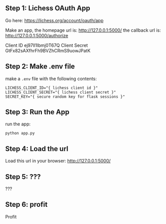 Step 1: Lichess OAuth App
-----------------------

Go here: https://lichess.org/account/oauth/app

Make an app, the homepage url is: http://127.0.0.1:5000/ the callback url is: http://127.0.0.1:5000/authorize


Client ID	ej97ll1Ibmj0T67Q
Client Secret	GtFx82sAXfhrFh9BVZhCRmS9uowJPatK

Step 2: Make .env file
----------------------
make a `.env` file with the following contents:

```
LICHESS_CLIENT_ID="{ lichess client id }"
LICHESS_CLIENT_SECRET="{ lichess client secret }"
SECRET_KEY="{ secure random key for flask sessions }"
```

Step 3: Run the App
-------------------
run the app:
```
python app.py
```

Step 4: Load the url
--------------------
Load this url in your browser:
http://127.0.0.1:5000/


Step 5: ???
-----------
???

Step 6: profit
--------------
Profit

